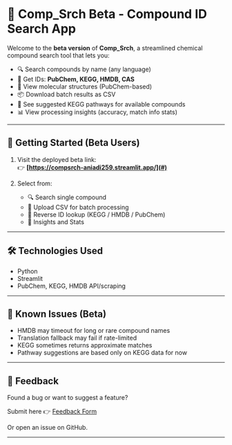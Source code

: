 # 🧪 Comp_Srch Beta - Compound ID Search App

Welcome to the **beta version** of **Comp_Srch**, a streamlined chemical compound search tool that lets you:

- 🔍 Search compounds by name (any language)
- 🧾 Get IDs: **PubChem, KEGG, HMDB, CAS**
- 🧬 View molecular structures (PubChem-based)
- 📦 Download batch results as CSV 
- 🧠 See suggested KEGG pathways for available compounds
- 📊 View processing insights (accuracy, match info stats)

---

## 🚀 Getting Started (Beta Users)

1. Visit the deployed beta link:  
   👉 **[https://compsrch-aniadi259.streamlit.app/](#)**

2. Select from:
   - 🔍 Search single compound
   - 📁 Upload CSV for batch processing
   - 🔁 Reverse ID lookup (KEGG / HMDB / PubChem)
   - 🧠 Insights and Stats

---

## 🛠 Technologies Used
- Python
- Streamlit
- PubChem, KEGG, HMDB API/scraping


---

## 🧪 Known Issues (Beta)
- HMDB may timeout for long or rare compound names
- Translation fallback may fail if rate-limited
- KEGG sometimes returns approximate matches
- Pathway suggestions are based only on KEGG data for now

---

## 💬 Feedback
Found a bug or want to suggest a feature?

Submit here 👉 [Feedback Form](https://forms.gle/AX9v2hYXJpBf3pEd6)

Or open an issue on GitHub.

---
